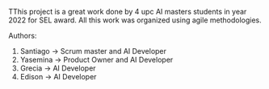 TThis project is a great work done by 4 upc AI masters students in year 2022 for SEL award.
All this work was organized using agile methodologies.

Authors:  
  1. Santiago ->  Scrum master and AI Developer
  2. Yasemina ->  Product Owner and AI Developer
  3. Grecia   ->  AI Developer
  4. Edison   ->  AI Developer
